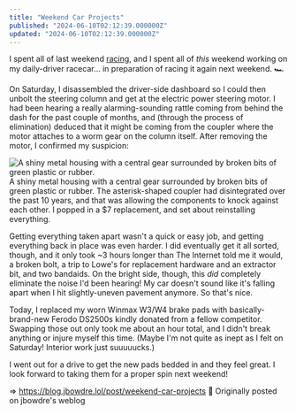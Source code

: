 ```yaml
---
title: "Weekend Car Projects"
published: "2024-06-10T02:12:39.000000Z"
updated: "2024-06-10T02:12:39.000000Z"
---
```


I spent all of last weekend [racing](https://social.lol/@jbowdre/112553473338423232), and I spent all of *this* weekend working on my daily-driver racecar... in preparation of racing it again next weekend. 🏎

On Saturday, I disassembled the driver-side dashboard so I could then unbolt the steering column and get at the electric power steering motor. I had been hearing a really alarming-sounding rattle coming from behind the dash for the past couple of months, and (through the process of elimination) deduced that it might be coming from the coupler where the motor attaches to a worm gear on the column itself. After removing the motor, I confirmed my suspicion:

 ![A shiny metal housing with a central gear surrounded by broken bits of green plastic or rubber.](https://cdn.scribbles.page/rails/active_storage/representations/proxy/eyJfcmFpbHMiOnsibWVzc2FnZSI6IkJBaHBBbkJ1IiwiZXhwIjpudWxsLCJwdXIiOiJibG9iX2lkIn19--81c08d1df17ced44c516be742ca83c97fc0ea74c/eyJfcmFpbHMiOnsibWVzc2FnZSI6IkJBaDdDRG9MWm05eWJXRjBTU0lJYW5CbkJqb0dSVlE2RkhKbGMybDZaVjkwYjE5c2FXMXBkRnNIYVFJQUNHa0NBQVk2Q25OaGRtVnlld2M2Q25OMGNtbHdWRG9NY1hWaGJHbDBlV2xrIiwiZXhwIjpudWxsLCJwdXIiOiJ2YXJpYXRpb24ifX0=--daf4078a1aefa3c961be2c7b8fbe4a74a2641c0c/PXL_20240608_193903632%20(1).jpg)  A shiny metal housing with a central gear surrounded by broken bits of green plastic or rubber. The asterisk-shaped coupler had disintegrated over the past 10 years, and that was allowing the components to knock against each other. I popped in a $7 replacement, and set about reinstalling everything.

Getting everything taken apart wasn't a quick or easy job, and getting everything back in place was even harder. I did eventually get it all sorted, though, and it only took ~3 hours longer than The Internet told me it would, a broken bolt, a trip to Lowe's for replacement hardware and an extractor bit, and two bandaids. On the bright side, though, this *did* completely eliminate the noise I'd been hearing! My car doesn't sound like it's falling apart when I hit slightly-uneven pavement anymore. So that's nice.

Today, I replaced my worn Winmax W3/W4 brake pads with basically-brand-new Ferodo DS2500s kindly donated from a fellow competitor. Swapping those out only took me about an hour total, and I didn't break anything or injure myself this time. (Maybe I'm not quite as inept as I felt on Saturday! Interior work just suuuuucks.)

I went out for a drive to get the new pads bedded in and they feel great. I look forward to taking them for a proper spin next weekend!

=> https://blog.jbowdre.lol/post/weekend-car-projects 📡 Originally posted on jbowdre's weblog
